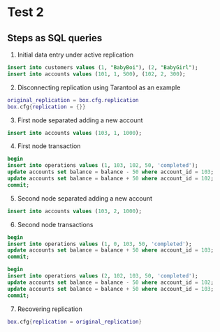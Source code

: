 # Test 2

## Steps as SQL queries

1. Initial data entry under active replication

```sql
insert into customers values (1, "BabyBoi"), (2, "BabyGirl");
insert into accounts values (101, 1, 500), (102, 2, 300);
```

2. Disconnecting replication using Tarantool as an example

```lua
original_replication = box.cfg.replication
box.cfg{replication = {}}
```

3. First node separated adding a new account

```sql
insert into accounts values (103, 1, 1000);
```

4. First node transaction

```sql
begin
insert into operations values (1, 103, 102, 50, 'completed');
update accounts set balance = balance - 50 where account_id = 103;
update accounts set balance = balance + 50 where account_id = 102;
commit;
```

5. Second node separated adding a new account

```sql
insert into accounts values (103, 2, 1000);
```

6. Second node transactions

```sql
begin
insert into operations values (1, 0, 103, 50, 'completed');
update accounts set balance = balance + 50 where account_id = 103;
commit;
```

```sql
begin
insert into operations values (2, 102, 103, 50, 'completed');
update accounts set balance = balance - 50 where account_id = 102;
update accounts set balance = balance + 50 where account_id = 103;
commit;
```

7. Recovering replication

```lua
box.cfg{replication = original_replication}
```